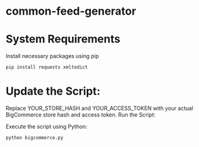 # common-feed-generator

# System Requirements
Install necessary packages using pip

```
pip install requests xmltodict
```

# Update the Script:

Replace YOUR_STORE_HASH and YOUR_ACCESS_TOKEN with your actual BigCommerce store hash and access token.
Run the Script:

Execute the script using Python:
```
python bigcommerce.py

```
